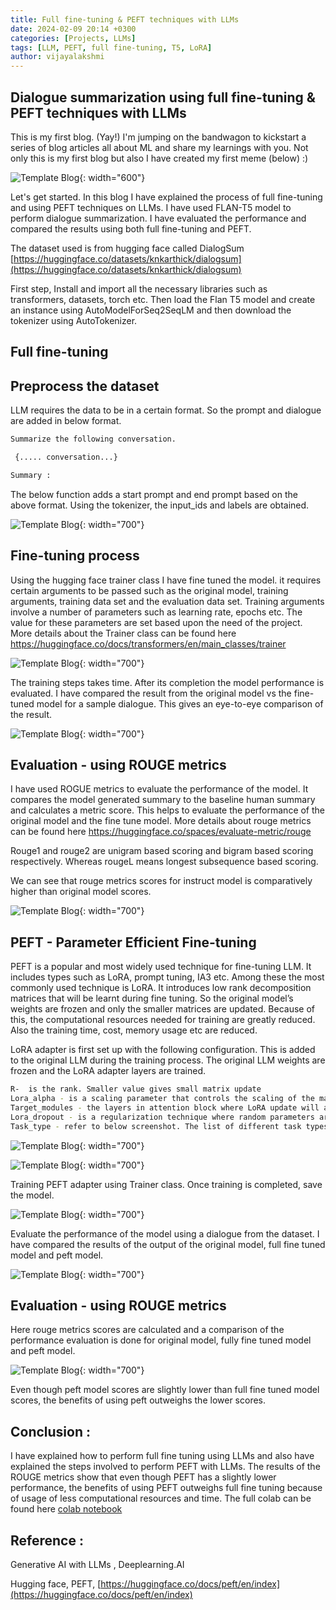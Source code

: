 ```yaml
---
title: Full fine-tuning & PEFT techniques with LLMs
date: 2024-02-09 20:14 +0300
categories: [Projects, LLMs]
tags: [LLM, PEFT, full fine-tuning, T5, LoRA]
author: vijayalakshmi
---
```


## Dialogue summarization using full fine-tuning & PEFT techniques with LLMs

This is my first blog. (Yay!)
I'm jumping on the bandwagon to kickstart a series of blog articles all about ML and share my learnings with you.
Not only this is my first blog but also I have created my first meme (below) :)

![Template Blog](assets/img/posts/2024-02-15-full-finetuning-peft/meme.jpeg){: width="600"}


Let's get started.
In this blog I have explained the process of full fine-tuning and using PEFT techniques on LLMs. I have used FLAN-T5 model to perform dialogue summarization. I have evaluated the performance and compared the results using both full fine-tuning and PEFT.


The dataset used is from hugging face called DialogSum [https://huggingface.co/datasets/knkarthick/dialogsum](https://huggingface.co/datasets/knkarthick/dialogsum)

First step, Install and import all the necessary libraries such as transformers, datasets, torch etc. Then load the Flan T5 model and create an instance using  AutoModelForSeq2SeqLM
and then download the tokenizer using AutoTokenizer.
 

## Full fine-tuning

## Preprocess the dataset 

LLM requires the data to be in a certain format.  So the prompt and dialogue are added in below format.

```bash
Summarize the following conversation.

 {..... conversation...}

Summary : 
```
 
The below function adds a start prompt and end prompt based on the above format. Using the tokenizer, the input_ids and labels are obtained. 

![Template Blog](assets/img/posts/2024-02-15-full-finetuning-peft/peft-1.jpg){: width="700"}


## Fine-tuning process 

Using the hugging face trainer class I have fine tuned the model.  it requires certain arguments to be passed such as the original model,  training arguments, training data set and the evaluation data set.  Training arguments involve a number of parameters such as learning rate, epochs etc.  The value for these parameters are set based upon the need of the project. More details about the Trainer class can be found here https://huggingface.co/docs/transformers/en/main_classes/trainer

![Template Blog](assets/img/posts/2024-02-15-full-finetuning-peft/peft-2.jpg){: width="700"}


The training steps takes time. After its completion the model performance is evaluated. 
I have compared the result from the original model vs the fine-tuned model for a sample dialogue. This gives an eye-to-eye comparison of the result.

![Template Blog](assets/img/posts/2024-02-15-full-finetuning-peft/peft-3.jpg){: width="700"}

## Evaluation - using ROUGE metrics

I have used ROGUE metrics to evaluate the performance of the model. It compares the model generated summary to the baseline human summary and calculates a metric score. This helps to evaluate the performance of the original model and the fine tune model. More details about rouge metrics can be found here https://huggingface.co/spaces/evaluate-metric/rouge

Rouge1 and rouge2 are unigram based scoring and bigram based scoring respectively. Whereas rougeL means longest subsequence based scoring. 

We can see that rouge metrics scores for instruct model is comparatively higher than original model scores.

![Template Blog](assets/img/posts/2024-02-15-full-finetuning-peft/rouge.jpg){: width="700"}

## PEFT - Parameter Efficient Fine-tuning

PEFT is a popular and most widely used technique for fine-tuning LLM. It includes types such as LoRA, prompt tuning, IA3 etc. Among these the most commonly used technique is LoRA. It introduces low rank decomposition matrices that will be learnt during fine tuning. So the original model’s weights are frozen and only the smaller matrices are updated. Because of this, the computational resources needed for training are greatly reduced. Also the training time, cost, memory usage etc are reduced. 

LoRA adapter is first set up with the following configuration. This is added to the original LLM during the training process. The original LLM weights are frozen and the LoRA adapter layers are trained.
```bash
R-  is the rank. Smaller value gives small matrix update
Lora_alpha - is a scaling parameter that controls the scaling of the matrices 
Target_modules - the layers in attention block where LoRA update will apply
Lora_dropout - is a regularization technique where random parameters are dropped out to avoid overfitting
Task_type - refer to below screenshot. The list of different task types and its corresponding usage is given (source : hugging face library https://github.com/huggingface/peft/blob/v0.8.2/src/peft/utils/peft_types.py#L68-L73 )
```

![Template Blog](assets/img/posts/2024-02-15-full-finetuning-peft/task_types.jpg){: width="700"}


![Template Blog](assets/img/posts/2024-02-15-full-finetuning-peft/peft-4.jpg){: width="700"}

Training PEFT adapter using Trainer class. Once training is completed, save the model.

![Template Blog](assets/img/posts/2024-02-15-full-finetuning-peft/peft-5.jpg){: width="700"}

Evaluate the performance of the model using a dialogue from the dataset. I have compared the results of the output of the original model, full fine tuned model and peft model.  

![Template Blog](assets/img/posts/2024-02-15-full-finetuning-peft/peft-6.jpg){: width="700"}


## Evaluation - using ROUGE metrics

Here rouge metrics scores are calculated and a comparison of the performance evaluation is done for original model, fully fine tuned model and peft model. 

![Template Blog](assets/img/posts/2024-02-15-full-finetuning-peft/peft-7.jpg){: width="700"}

Even though peft model scores are slightly lower than full fine tuned model scores, the benefits of using peft outweighs the lower scores.


## Conclusion : 

I have explained how to perform full fine tuning using LLMs  and also have explained  the steps involved to perform PEFT with LLMs. The results of the ROUGE metrics show that even though PEFT has a slightly lower performance, the benefits of using PEFT outweighs full fine tuning because of usage of less computational resources and time.
The full colab can be found here [colab notebook](https://github.com/vijayalakshmi-ml/LLM_Projects/blob/main/Comparison%20of%20Full%20Finetuning%20%26%20PEFT%20on%20LLM.ipynb)


## Reference : 
Generative AI with LLMs , Deeplearning.AI

Hugging face, PEFT, [https://huggingface.co/docs/peft/en/index](https://huggingface.co/docs/peft/en/index)



